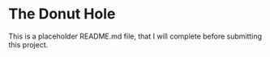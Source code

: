 # The Donut Hole

This is a placeholder README.md file, that I will complete before submitting this project.
